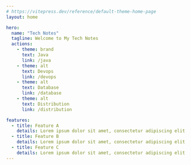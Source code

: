 ```yaml
---
# https://vitepress.dev/reference/default-theme-home-page
layout: home

hero:
  name: "Tech Notes"
  tagline: Welcome to My Tech Notes
  actions:
    - theme: brand
      text: Java
      link: /java
    - theme: alt
      text: Devops
      link: /devops
    - theme: alt
      text: Database
      link: /database  
    - theme: alt
      text: Distribution
      link: /distribution    

features:
  - title: Feature A
    details: Lorem ipsum dolor sit amet, consectetur adipiscing elit
  - title: Feature B
    details: Lorem ipsum dolor sit amet, consectetur adipiscing elit
  - title: Feature C
    details: Lorem ipsum dolor sit amet, consectetur adipiscing elit
---
```

